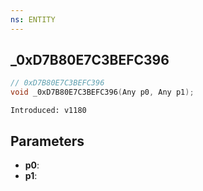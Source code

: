```yaml
---
ns: ENTITY
---
```

## _0xD7B80E7C3BEFC396

```c
// 0xD7B80E7C3BEFC396
void _0xD7B80E7C3BEFC396(Any p0, Any p1);
```

```
Introduced: v1180
```

## Parameters
* **p0**:
* **p1**:

